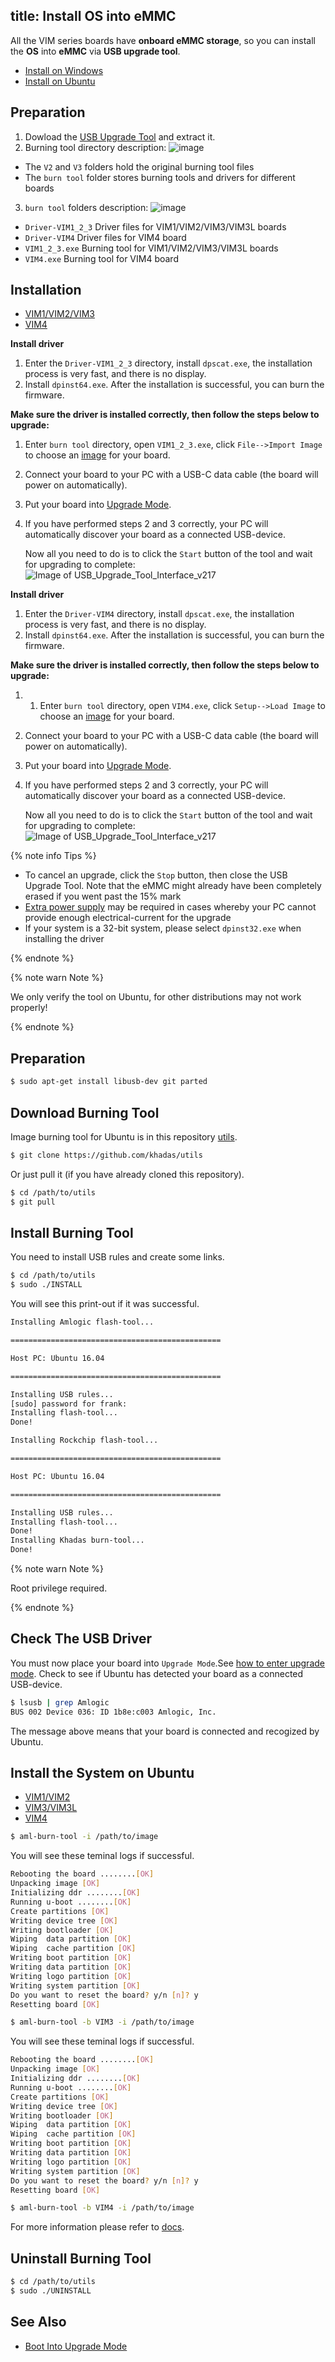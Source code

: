 title: Install OS into eMMC
---

All the VIM series boards have **onboard eMMC storage**, so you can install the **OS** into **eMMC** via **USB upgrade tool**.

<ul class="nav nav-tabs" id="myTab" role="tablist">
  <li class="nav-item" role="presentation">
    <a class="nav-link active" id="win-tab" data-toggle="tab" href="#win" role="tab" aria-controls="win" aria-selected="true">Install on Windows</a>
  </li>
  <li class="nav-item" role="presentation">
    <a class="nav-link" id="ubu-tab" data-toggle="tab" href="#ubu" role="tab" aria-controls="ubu" aria-selected="false">Install on Ubuntu</a>
  </li>
</ul>
<div class="tab-content" id="myTabContent">
<div class="tab-pane fade show active" id="win" role="tabpanel" aria-labelledby="win-tab">

## Preparation

1. Dowload the [USB Upgrade Tool](http://dl.khadas.com/products/vim4/tool/Aml_Burn_Tool_V3.2.0.zip) and extract it.
2. Burning tool directory description:
  ![image](/linux/images/vim1/usb_upgrade_tool_dir_1.png)
  * The `V2` and `V3` folders hold the original burning tool files
  * The `burn tool` folder stores burning tools and drivers for different boards
3. `burn tool` folders description:
  ![image](/linux/images/vim1/usb_upgrade_tool_dir_2.png)
  * `Driver-VIM1_2_3` Driver files for VIM1/VIM2/VIM3/VIM3L boards
  * `Driver-VIM4` Driver files for VIM4 board
  * `VIM1_2_3.exe` Burning tool for VIM1/VIM2/VIM3/VIM3L boards
  * `VIM4.exe` Burning tool for VIM4 board

## Installation

<ul class="nav nav-tabs" id="myTab" role="tablist">
  <li class="nav-item" role="presentation">
    <a class="nav-link active" id="vim1-tab" data-toggle="tab" href="#vim1-tool" role="tab" aria-controls="vim1" aria-selected="true">VIM1/VIM2/VIM3</a>
  </li>
  <li class="nav-item" role="presentation">
    <a class="nav-link" id="vim4-tab" data-toggle="tab" href="#vim4-tool" role="tab" aria-controls="vim4" aria-selected="false">VIM4</a>
  </li>
</ul>
<div class="tab-content" id="myTabContent">
<div class="tab-pane fade show active" id="vim1-tool" role="tabpanel" aria-labelledby="vim1-tab">

**Install driver**

1. Enter the `Driver-VIM1_2_3` directory, install `dpscat.exe`, the installation process is very fast, and there is no display.
2. Install `dpinst64.exe`. After the installation is successful, you can burn the firmware.

**Make sure the driver is installed correctly, then follow the steps below to upgrade:**

1. Enter `burn tool` directory, open `VIM1_2_3.exe`, click `File-->Import Image` to choose an [image](https://dl.khadas.com/Firmware/) for your board.
2. Connect your board to your PC with a USB-C data cable (the board will power on automatically).
3. Put your board into [Upgrade Mode](BootIntoUpgradeMode.html).
4. If you have performed steps 2 and 3 correctly, your PC will automatically discover your board as a connected USB-device.

    Now all you need to do is to click the `Start` button of the tool and wait for upgrading to complete:
    ![Image of USB_Upgrade_Tool_Interface_v217](/linux/images/vim1/usb_upgrade_tool_interface_v217_en.png)

</div>
<div class="tab-pane fade" id="vim4-tool" role="tabpanel" aria-labelledby="vim4-tab">

**Install driver**

1. Enter the `Driver-VIM4` directory, install `dpscat.exe`, the installation process is very fast, and there is no display.
2. Install `dpinst64.exe`. After the installation is successful, you can burn the firmware.

**Make sure the driver is installed correctly, then follow the steps below to upgrade:**

1. 1. Enter `burn tool` directory, open `VIM4.exe`, click `Setup-->Load Image` to choose an [image](https://dl.khadas.com/Firmware/) for your board.
2. Connect your board to your PC with a USB-C data cable (the board will power on automatically).
3. Put your board into [Upgrade Mode](BootIntoUpgradeMode.html).
4. If you have performed steps 2 and 3 correctly, your PC will automatically discover your board as a connected USB-device.

    Now all you need to do is to click the `Start` button of the tool and wait for upgrading to complete:
    ![Image of USB_Upgrade_Tool_Interface_v217](/linux/images/vim4/usb_upgrade_tool_interface_en.png)

</div>

{% note info Tips %}

* To cancel an upgrade, click the `Stop` button, then close the USB Upgrade Tool. Note that the eMMC might already have been completely erased if you went past the 15% mark
* [Extra power supply](ExtraPowerInput.html) may be required in cases whereby your PC cannot provide enough electrical-current for the upgrade
* If your system is a 32-bit system, please select `dpinst32.exe` when installing the driver

{% endnote %}

</div>
</div>
<div class="tab-pane fade" id="ubu" role="tabpanel" aria-labelledby="ubu-tab">

{% note warn Note %}

We only verify the tool on Ubuntu, for other distributions may not work properly!

{% endnote %}

## Preparation

```bash
$ sudo apt-get install libusb-dev git parted
```

## Download Burning Tool

Image burning tool for Ubuntu is in this repository [utils](https://github.com/khadas/utils).

```bash
$ git clone https://github.com/khadas/utils
```
Or just pull it (if you have already cloned this repository).

```bash
$ cd /path/to/utils
$ git pull
```

## Install Burning Tool
You need to install USB rules and create some links.

```bash
$ cd /path/to/utils
$ sudo ./INSTALL
```

You will see this print-out if it was successful.

```bash
Installing Amlogic flash-tool...

===============================================

Host PC: Ubuntu 16.04

===============================================

Installing USB rules...
[sudo] password for frank:
Installing flash-tool...
Done!

Installing Rockchip flash-tool...

===============================================

Host PC: Ubuntu 16.04

===============================================

Installing USB rules...
Installing flash-tool...
Done!
Installing Khadas burn-tool...
Done!
```
{% note warn Note %}

Root privilege required.

{% endnote %}

## Check The USB Driver

You must now place your board into `Upgrade Mode`.See [how to enter upgrade mode](BootIntoUpgradeMode.html).
Check to see if Ubuntu has detected your board as a connected USB-device.

```bash
$ lsusb | grep Amlogic
BUS 002 Device 036: ID 1b8e:c003 Amlogic, Inc.
```
The message above means that your board is connected and recogized by Ubuntu.

## Install the System on Ubuntu


<ul class="nav nav-tabs" id="myTab" role="tablist">
  <li class="nav-item" role="presentation">
    <a class="nav-link active" id="boards-tab" data-toggle="tab" href="#vim1vim2" role="tab" aria-controls="vim1vim2" aria-selected="true">VIM1/VIM2</a>
  </li>
  <li class="nav-item" role="presentation">
    <a class="nav-link" id="vim3-tab" data-toggle="tab" href="#vim3" role="tab" aria-controls="vim3" aria-selected="false">VIM3/VIM3L</a>
  </li>
  <li class="nav-item" role="presentation">
    <a class="nav-link" id="vim4-tab" data-toggle="tab" href="#vim4" role="tab" aria-controls="vim4" aria-selected="false">VIM4</a>
  </li>
</ul>
<div class="tab-content" id="myTabContent">
<div class="tab-pane fade show active" id="vim1vim2" role="tabpanel" aria-labelledby="boards-tab">

```bash
$ aml-burn-tool -i /path/to/image
```

You will see these teminal logs if successful.

```bash
Rebooting the board ........[OK]
Unpacking image [OK]
Initializing ddr ........[OK]
Running u-boot ........[OK]
Create partitions [OK]
Writing device tree [OK]
Writing bootloader [OK]
Wiping  data partition [OK]
Wiping  cache partition [OK]
Writing boot partition [OK]
Writing data partition [OK]
Writing logo partition [OK]
Writing system partition [OK]
Do you want to reset the board? y/n [n]? y
Resetting board [OK]
```

</div>
<div class="tab-pane fade" id="vim3" role="tabpanel" aria-labelledby="vim3-tab">

```bash
$ aml-burn-tool -b VIM3 -i /path/to/image
```

You will see these teminal logs if successful.

```bash
Rebooting the board ........[OK]
Unpacking image [OK]
Initializing ddr ........[OK]
Running u-boot ........[OK]
Create partitions [OK]
Writing device tree [OK]
Writing bootloader [OK]
Wiping  data partition [OK]
Wiping  cache partition [OK]
Writing boot partition [OK]
Writing data partition [OK]
Writing logo partition [OK]
Writing system partition [OK]
Do you want to reset the board? y/n [n]? y
Resetting board [OK]
```

</div>
<div class="tab-pane fade" id="vim4" role="tabpanel" aria-labelledby="vim4-tab">

```bash
$ aml-burn-tool -b VIM4 -i /path/to/image
```

</div>
</div>


For more information please refer to [docs](https://github.com/khadas/utils/tree/master/aml-flash-tool/docs).

## Uninstall Burning Tool

```bash
$ cd /path/to/utils
$ sudo ./UNINSTALL
```

</div>
</div>


## See Also
* [Boot Into Upgrade Mode](BootIntoUpgradeMode.html)

